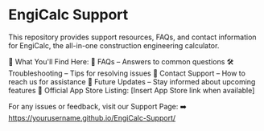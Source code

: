 
# EngiCalc Support
This repository provides support resources, FAQs, and contact information for EngiCalc, the all-in-one construction engineering calculator.

📌 What You'll Find Here:
📖 FAQs – Answers to common questions
🛠 Troubleshooting – Tips for resolving issues
📩 Contact Support – How to reach us for assistance
🚀 Future Updates – Stay informed about upcoming features
🔗 Official App Store Listing: [Insert App Store link when available]

For any issues or feedback, visit our Support Page:
➡️ https://yourusername.github.io/EngiCalc-Support/
